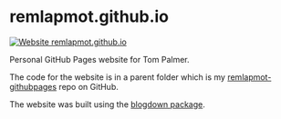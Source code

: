 # remlapmot.github.io

[![Website remlapmot.github.io](https://img.shields.io/website-up-down-green-red/https/remlapmot.github.io.svg)](https://remlapmot.github.io/)

Personal GitHub Pages website for Tom Palmer.

The code for the website is in a parent folder which is my [remlapmot-githubpages](https://github.com/remlapmot/remlapmot-githubpages) repo on GitHub. 

The website was built using the [blogdown package](https://bookdown.org/yihui/blogdown/).